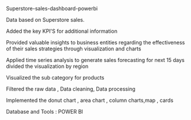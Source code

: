 Superstore-sales-dashboard-powerbi

Data based on Superstore sales.

Added the key KPI'S for additional information

Provided valuable insights to business entities regarding the effectiveness of their sales strategies through visualization and charts

Applied time series analysis to generate sales forecasting for next 15 days
divided the visualization by region

Visualized the sub category for products

Filtered the raw data , Data cleaning, Data processing

Implemented the donut chart , area chart , column charts,map , cards


Database and Tools :
POWER BI
